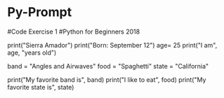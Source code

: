 # Py-Prompt
#Code Exercise 1
#Python for Beginners 2018

print("Sierra Amador")
print("Born: September 12")
age= 25
print("I am", age, "years old")

band = "Angles and Airwaves"
food = "Spaghetti"
state = "California"

print("My favorite band is", band)
print("I like to eat", food)
print("My favorite state is", state)
